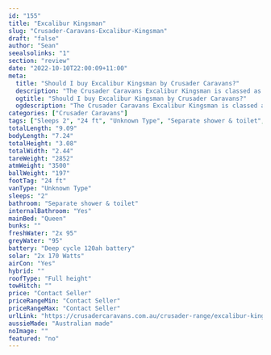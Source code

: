 ```yaml
---
id: "155"
title: "Excalibur Kingsman"
slug: "Crusader-Caravans-Excalibur-Kingsman"
draft: "false"
author: "Sean"
seealsolinks: "1"
section: "review"
date: "2022-10-10T22:00:09+11:00"
meta:
  title: "Should I buy Excalibur Kingsman by Crusader Caravans?"
  description: "The Crusader Caravans Excalibur Kingsman is classed as Unknown Type, and sleeps 2 people. It is Australian made and comes in at 24 ft. It generally has Separate shower & toilet."
  ogtitle: "Should I buy Excalibur Kingsman by Crusader Caravans?"
  ogdescription: "The Crusader Caravans Excalibur Kingsman is classed as Unknown Type, and sleeps 2 people. It is Australian made and comes in at 24 ft. It generally has Separate shower & toilet."
categories: ["Crusader Caravans"]
tags: ["Sleeps 2", "24 ft", "Unknown Type", "Separate shower & toilet", "Full height", "Price Unknown", "Australian made"]
totalLength: "9.09"
bodyLength: "7.24"
totalHeight: "3.08"
totalWidth: "2.44"
tareWeight: "2852"
atmWeight: "3500"
ballWeight: "197"
footTag: "24 ft"
vanType: "Unknown Type"
sleeps: "2"
bathroom: "Separate shower & toilet"
internalBathroom: "Yes"
mainBed: "Queen"
bunks: ""
freshWater: "2x 95"
greyWater: "95"
battery: "Deep cycle 120ah battery"
solar: "2x 170 Watts"
airCon: "Yes"
hybrid: ""
roofType: "Full height"
towHitch: ""
price: "Contact Seller"
priceRangeMin: "Contact Seller"
priceRangeMax: "Contact Seller"
urlLink: "https://crusadercaravans.com.au/crusader-range/excalibur-kingsman/"
aussieMade: "Australian made"
noImage: ""
featured: "no"
---
```

